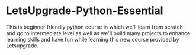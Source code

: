 # LetsUpgrade-Python-Essential

This is beginner friendly python course in which we'll learn from scratch and go to intermediate level as well as we'll build many projects to enhance learning skills and have fun while learning this new course provided by Letsupgrade.
